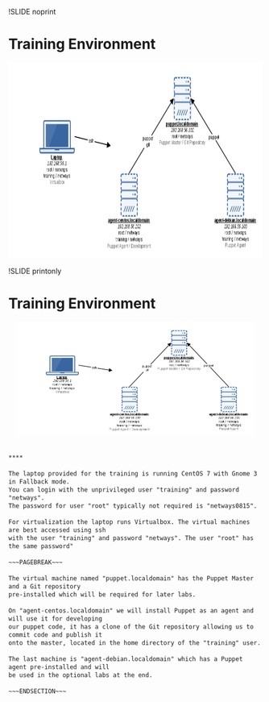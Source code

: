 !SLIDE noprint
# Training Environment

<center><img src="../_images/training/training_environment.png" style="width:800px;height:389px;" alt="Training Environment"/></center>


!SLIDE printonly
# Training Environment

<center><img src="../_images/training/training_environment.png" style="width:470px;height:228px;" alt="Training Environment"/></center>

~~~SECTION:handouts~~~

****

The laptop provided for the training is running CentOS 7 with Gnome 3 in Fallback mode.
You can login with the unprivileged user "training" and password "netways". 
The password for user "root" typically not required is "netways0815".

For virtualization the laptop runs Virtualbox. The virtual machines are best accessed using ssh
with the user "training" and password "netways". The user "root" has the same password"

~~~PAGEBREAK~~~

The virtual machine named "puppet.localdomain" has the Puppet Master and a Git repository
pre-installed which will be required for later labs.

On "agent-centos.localdomain" we will install Puppet as an agent and will use it for developing
our puppet code, it has a clone of the Git repository allowing us to commit code and publish it
onto the master, located in the home directory of the "training" user.

The last machine is "agent-debian.localdomain" which has a Puppet agent pre-installed and will
be used in the optional labs at the end.

~~~ENDSECTION~~~

